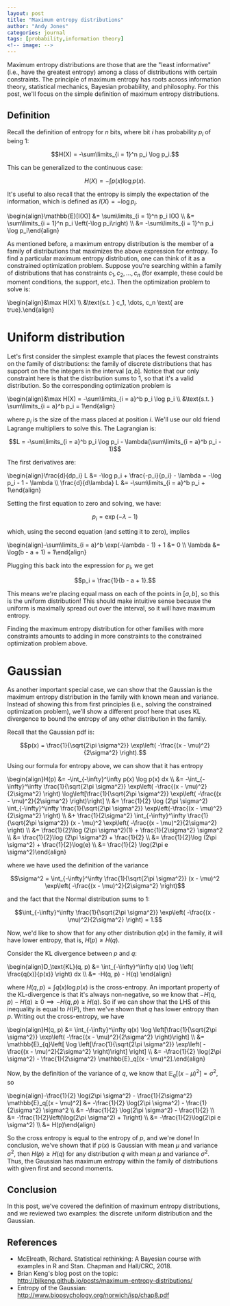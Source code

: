 ```yaml
---
layout: post
title: "Maximum entropy distributions"
author: "Andy Jones"
categories: journal
tags: [probability,information theory]
<!-- image: -->
---
```



Maximum entropy distributions are those that are the "least informative" (i.e., have the greatest entropy) among a class of distributions with certain constraints. The principle of maximum entropy has roots across information theory, statistical mechanics, Bayesian probability, and philosophy. For this post, we'll focus on the simple definition of maximum entropy distributions.

## Definition

Recall the definition of entropy for $n$ bits, where bit $i$ has probability $p_i$ of being $1$:

$$H(X) = -\sum\limits_{i = 1}^n p_i \log p_i.$$

This can be generalized to the continuous case:

$$H(X) = -\int p(x) \log p(x).$$

It's useful to also recall that the entropy is simply the expectation of the information, which is defined as $I(X) = -\log p_i$.

\begin{align}\mathbb{E}[I(X)] &= \sum\limits_{i = 1}^n p_i I(X) \\\ &= \sum\limits_{i = 1}^n p_i \left(-\log p_i\right) \\\ &= -\sum\limits_{i = 1}^n p_i \log p_i\end{align}

As mentioned before, a maximum entropy distribution is the member of a family of distributions that maximizes the above expression for entropy. To find a particular maximum entropy distribution, one can think of it as a constrained optimization problem. Suppose you're searching within a family of distributions that has constraints $c_1, c_2, \dots, c_n$ (for example, these could be moment conditions, the support, etc.). Then the optimization problem to solve is:

\begin{align}&\max H(X) \\\ &\text{s.t. } c_1, \dots, c_n \text{ are true}.\end{align}

# Uniform distribution

Let's first consider the simplest example that places the fewest constraints on the family of distributions: the family of discrete distributions that has support on the the integers in the interval $[a, b]$. Notice that our only constraint here is that the distribution sums to $1$, so that it's a valid distribution. So the corresponding optimization problem is 

\begin{align}&\max H(X) = -\sum\limits_{i = a}^b p_i \log p_i \\\ &\text{s.t. } \sum\limits_{i = a}^b p_i = 1\end{align}

where $p_i$ is the size of the mass placed at position $i$. We'll use our old friend Lagrange multipliers to solve this. The Lagrangian is:

$$L = -\sum\limits_{i = a}^b p_i \log p_i - \lambda(\sum\limits_{i = a}^b p_i - 1)$$

The first derivatives are:

\begin{align}\frac{d}{dp_i} L &= -\log p_i + \frac{-p_i}{p_i} - \lambda = -\log p_i - 1 - \lambda \\\ \frac{d}{d\lambda} L &= -\sum\limits_{i = a}^b p_i + 1\end{align}

Setting the first equation to zero and solving, we have:

$$p_i = \exp(-\lambda - 1)$$

which, using the second equation (and setting it to zero), implies

\begin{align}-\sum\limits_{i = a}^b \exp(-\lambda - 1) + 1 &= 0 \\\ \lambda &= \log(b - a + 1) + 1\end{align}

Plugging this back into the expression for $p_i$, we get

$$p_i = \frac{1}{b - a + 1}.$$

This means we're placing equal mass on each of the points in $[a, b]$, so this is the uniform distribution! This should make intuitive sense because the uniform is maximally spread out over the interval, so it will have maximum entropy.

Finding the maximum entropy distribution for other families with more constraints amounts to adding in more constraints to the constrained optimization problem above.

# Gaussian

As another important special case, we can show that the Gaussian is the maximum entropy distribution in the family with known mean and variance. Instead of showing this from first principles (i.e., solving the constrained optimization problem), we'll show a different proof here that uses KL divergence to bound the entropy of any other distribution in the family.

Recall that the Gaussian pdf is:

$$p(x) = \frac{1}{\sqrt{2\pi \sigma^2}} \exp\left( -\frac{(x - \mu)^2}{2\sigma^2} \right).$$

Using our formula for entropy above, we can show that it has entropy 

\begin{align}H(p) &= -\int_{-\infty}^\infty p(x) \log p(x) dx \\\ &= -\int_{-\infty}^\infty \frac{1}{\sqrt{2\pi \sigma^2}} \exp\left( -\frac{(x - \mu)^2}{2\sigma^2} \right) \log\left[\frac{1}{\sqrt{2\pi \sigma^2}} \exp\left( -\frac{(x - \mu)^2}{2\sigma^2} \right)\right] \\\ &= \frac{1}{2} \log (2\pi \sigma^2) \int_{-\infty}^\infty \frac{1}{\sqrt{2\pi \sigma^2}} \exp\left(-\frac{(x - \mu)^2}{2\sigma^2} \right)  \\\ &+ \frac{1}{2\sigma^2} \int_{-\infty}^\infty \frac{1}{\sqrt{2\pi \sigma^2}} (x - \mu)^2 \exp\left( -\frac{(x - \mu)^2}{2\sigma^2} \right) \\\ &= \frac{1}{2}\log (2\pi \sigma^2)(1) + \frac{1}{2\sigma^2} \sigma^2 \\\ &= \frac{1}{2}\log (2\pi \sigma^2) + \frac{1}{2} \\\ &= \frac{1}{2}\log (2\pi \sigma^2) + \frac{1}{2}\log(e) \\\ &= \frac{1}{2} \log(2\pi e \sigma^2)\end{align}

where we have used the definition of the variance 

$$\sigma^2 = \int_{-\infty}^\infty \frac{1}{\sqrt{2\pi \sigma^2}} (x - \mu)^2 \exp\left( -\frac{(x - \mu)^2}{2\sigma^2} \right)$$

and the fact that the Normal distribution sums to 1:

$$\int_{-\infty}^\infty \frac{1}{\sqrt{2\pi \sigma^2}} \exp\left( -\frac{(x - \mu)^2}{2\sigma^2} \right) = 1.$$

Now, we'd like to show that for any other distribution $q(x)$ in the family, it will have lower entropy, that is, $H(p) \geq H(q)$.

Consider the KL divergence between $p$ and $q$:

\begin{align}D_\text{KL}(q, p) &= \int_{-\infty}^\infty q(x) \log \left( \frac{q(x)}{p(x)} \right) dx \\\ &= -H(q, p) - H(q)
\end{align}

where $H(q, p) = \int q(x) \log p(x)$ is the cross-entropy. An important property of the KL-divergence is that it's always non-negative, so we know that $-H(q, p) - H(q) \geq 0 \implies -H(q, p) \geq H(q)$. So if we can show that the LHS of this inequality is equal to $H(P)$, then we've shown that $q$ has lower entropy than $p$. Writing out the cross-entropy, we have

\begin{align}H(q, p) &= \int_{-\infty}^\infty q(x) \log \left[\frac{1}{\sqrt{2\pi \sigma^2}} \exp\left( -\frac{(x - \mu)^2}{2\sigma^2} \right)\right] \\\ &= \mathbb{E}_{q}\left[ \log \left[\frac{1}{\sqrt{2\pi \sigma^2}} \exp\left( -\frac{(x - \mu)^2}{2\sigma^2} \right)\right] \right] \\\ &= -\frac{1}{2} \log(2\pi \sigma^2) - \frac{1}{2\sigma^2} \mathbb{E}_q[(x - \mu)^2].\end{align}

Now, by the definition of the variance of $q$, we know that $\mathbb{E}_q[(x - \mu)^2] = \sigma^2$, so

\begin{align}-\frac{1}{2} \log(2\pi \sigma^2) - \frac{1}{2\sigma^2} \mathbb{E}_q[(x - \mu)^2] &= -\frac{1}{2} \log(2\pi \sigma^2) - \frac{1}{2\sigma^2} \sigma^2 \\\ &= -\frac{1}{2} \log(2\pi \sigma^2) - \frac{1}{2} \\\ &= -\frac{1}{2}\left(\log(2\pi \sigma^2) + 1\right) \\\ &= -\frac{1}{2}\log(2\pi e \sigma^2) \\\ &= H(p)\end{align}

So the cross entropy is equal to the entropy of $p$, and we're done! In conclusion, we've shown that if $p(x)$ is Gaussian with mean $\mu$ and variance $\sigma^2$, then $H(p) \geq H(q)$ for any distribution $q$ with mean $\mu$ and variance $\sigma^2$. Thus, the Gaussian has maximum entropy within the family of distributions with given first and second moments.

## Conclusion

In this post, we've covered the definition of maximum entropy distributions, and we reviewed two examples: the discrete uniform distribution and the Gaussian.

## References

- McElreath, Richard. Statistical rethinking: A Bayesian course with examples in R and Stan. Chapman and Hall/CRC, 2018.
- Brian Keng's blog post on the topic: <http://bjlkeng.github.io/posts/maximum-entropy-distributions/>
- Entropy of the Gaussian: <http://www.biopsychology.org/norwich/isp/chap8.pdf>



